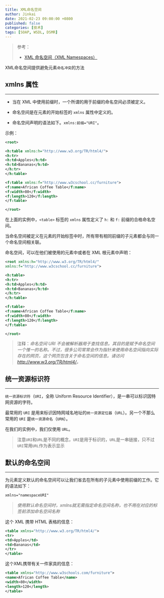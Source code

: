 ```yaml
---
title: XML命名空间
author: Jinkai
date: 2021-02-23 09:00:00 +0800
published: false
categories: [技术]
tags: [SOAP, WSDL, DSMR]
---
```

>参考：
>
>- [XML 命名空间（XML Namespaces）](<https://www.w3school.com.cn/xml/xml_namespaces.asp>)

XML命名空间提供避免元素`命名冲突`的方法

## xmlns 属性

--------

- 当在 XML 中使用前缀时，一个所谓的用于前缀的命名空间必须被定义。

- 命名空间是在元素的开始标签的 `xmlns` 属性中定义的。

- 命名空间声明的语法如下。`xmlns:前缀="URI"`。

示例：

```xml
<root>

<h:table xmlns:h="http://www.w3.org/TR/html4/">
<h:tr>
<h:td>Apples</h:td>
<h:td>Bananas</h:td>
</h:tr>
</h:table>

<f:table xmlns:f="http://www.w3cschool.cc/furniture">
<f:name>African Coffee Table</f:name>
<f:width>80</f:width>
<f:length>120</f:length>
</f:table>

</root>
```

在上面的实例中，`<table>` 标签的 `xmlns` 属性定义了 `h:` 和 `f:` 前缀的合格命名空间。

当命名空间被定义在元素的开始标签中时，所有带有相同前缀的子元素都会与同一个命名空间相关联。

命名空间，可以在他们被使用的元素中或者在 XML 根元素中声明：

```xml
<root xmlns:h="http://www.w3.org/TR/html4/"
xmlns:f="http://www.w3cschool.cc/furniture">

<h:table>
<h:tr>
<h:td>Apples</h:td>
<h:td>Bananas</h:td>
</h:tr>
</h:table>

<f:table>
<f:name>African Coffee Table</f:name>
<f:width>80</f:width>
<f:length>120</f:length>
</f:table>

</root>
```

>注释：*命名空间 URI 不会被解析器用于查找信息。其目的是赋予命名空间一个惟一的名称。不过，很多公司常常会作为指针来使用命名空间指向实际存在的网页，这个网页包含关于命名空间的信息。请访问 <http://www.w3.org/TR/html4/>。*

## 统一资源标识符

--------

`统一资源标识符`（`URI`，全称 Uniform Resource Identifier），是一串可以标识因特网资源的字符。

最常用的 `URI` 是用来标识因特网域名地址的`统一资源定位器`（`URL`）。另一个不那么常用的 `URI` 是`统一资源命名`（`URN`）。

在我们的实例中，我们仅使用 `URL`。

>注意`URI`和`URL`是不同的概念，`URI`是用于标识的，`URL`是一串链接，只不过`URI`常用`URL`作为表示显示

## 默认的命名空间

--------

为元素定义默认的命名空间可以让我们省去在所有的子元素中使用前缀的工作。它的语法如下：

```xml
xmlns="namespaceURI"
```

>*使用默认命名空间时，xmlns就无需指定命名空间名称，也不用在对应的标签前添加命名空间名称*

这个 XML 携带 HTML 表格的信息：

```xml
<table xmlns="http://www.w3.org/TR/html4/">
<tr>
<td>Apples</td>
<td>Bananas</td>
</tr>
</table>
```

这个XML携带有关一件家具的信息：

```xml
<table xmlns="http://www.w3schools.com/furniture">
<name>African Coffee Table</name>
<width>80</width>
<length>120</length>
</table>
```
